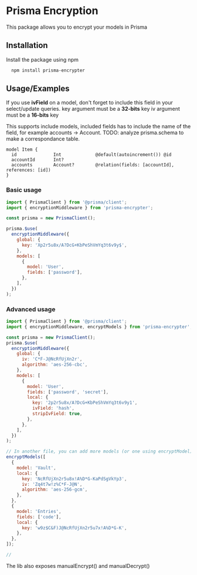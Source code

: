 # Prisma Encryption

This package allows you to encrypt your models in Prisma

## Installation

Install the package using npm

```bash
  npm install prisma-encrypter
```

## Usage/Examples

If you use **ivField** on a model, don't forget to include this field in your select/update queries.
key argument must be a **32-bits** key
iv argument must be a **16-bits** key

This supports include models, included fields has to include the name of the field, for example accounts -> Account.
TODO: analyze prisma.schema to make a correspondance table.

```
model Item {
  id              Int             @default(autoincrement()) @id
  accountId       Int?
  accounts        Account?        @relation(fields: [accountId], references: [id])
}
```

### Basic usage

```javascript
import { PrismaClient } from '@prisma/client';
import { encryptionMiddleware } from 'prisma-encrypter';

const prisma = new PrismaClient();

prisma.$use(
  encryptionMiddleware({
    global: {
      key: 'Xp2r5u8x/A?DcG+KbPeShVmYq3t6v9y$',
    },
    models: [
      {
        model: 'User',
        fields: ['password'],
      },
    ],
  })
);
```

### Advanced usage

```javascript
import { PrismaClient } from '@prisma/client';
import { encryptionMiddleware, encryptModels } from 'prisma-encrypter';

const prisma = new PrismaClient();
prisma.$use(
  encryptionMiddleware({
    global: {
      iv: 'C*F-J@NcRfUjXn2r',
      algorithm: 'aes-256-cbc',
    },
    models: [
      {
        model: 'User',
        fields: ['password', 'secret'],
        local: {
          key: '2p2r5u8x/A?DcG+KbPeShVmYq3t6v9y1',
          ivField: 'hash',
          stripIvField: true,
        },
      },
    ],
  })
);

// In another file, you can add more models (or one using encryptModel).
encryptModels([
  {
    model: 'Vault',
    local: {
      key: 'NcRfUjXn2r5u8x!A%D*G-KaPdSgVkYp3',
      iv: 'Zq4t7w!z%C*F-J@N',
      algorithm: 'aes-256-gcm',
    },
  },
  {
    model: 'Entries',
    fields: ['code'],
    local: {
      key: 'w9z$C&F)J@NcRfUjXn2r5u7x!A%D*G-K',
    },
  },
]);

//
```

The lib also exposes manualEncrypt() and manualDecrypt()
